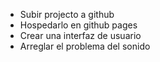 - Subir projecto a github
- Hospedarlo en github pages
- Crear una interfaz de usuario
- Arreglar el problema del sonido
